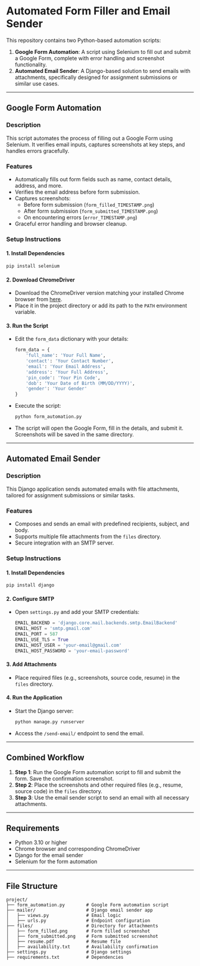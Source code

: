 # Automated Form Filler and Email Sender

This repository contains two Python-based automation scripts:

1. **Google Form Automation**: A script using Selenium to fill out and submit a Google Form, complete with error handling and screenshot functionality.
2. **Automated Email Sender**: A Django-based solution to send emails with attachments, specifically designed for assignment submissions or similar use cases.

---

## **Google Form Automation**

### **Description**
This script automates the process of filling out a Google Form using Selenium. It verifies email inputs, captures screenshots at key steps, and handles errors gracefully.

### **Features**
- Automatically fills out form fields such as name, contact details, address, and more.
- Verifies the email address before form submission.
- Captures screenshots:
  - Before form submission (`form_filled_TIMESTAMP.png`)
  - After form submission (`form_submitted_TIMESTAMP.png`)
  - On encountering errors (`error_TIMESTAMP.png`)
- Graceful error handling and browser cleanup.

### **Setup Instructions**

#### **1. Install Dependencies**
```bash
pip install selenium
```

#### **2. Download ChromeDriver**
- Download the ChromeDriver version matching your installed Chrome browser from [here](https://chromedriver.chromium.org/downloads).
- Place it in the project directory or add its path to the `PATH` environment variable.

#### **3. Run the Script**
- Edit the `form_data` dictionary with your details:
  ```python
  form_data = {
      'full_name': 'Your Full Name',
      'contact': 'Your Contact Number',
      'email': 'Your Email Address',
      'address': 'Your Full Address',
      'pin_code': 'Your Pin Code',
      'dob': 'Your Date of Birth (MM/DD/YYYY)',
      'gender': 'Your Gender'
  }
  ```
- Execute the script:
  ```bash
  python form_automation.py
  ```
- The script will open the Google Form, fill in the details, and submit it. Screenshots will be saved in the same directory.

---

## **Automated Email Sender**

### **Description**
This Django application sends automated emails with file attachments, tailored for assignment submissions or similar tasks.

### **Features**
- Composes and sends an email with predefined recipients, subject, and body.
- Supports multiple file attachments from the `files` directory.
- Secure integration with an SMTP server.

### **Setup Instructions**

#### **1. Install Dependencies**
```bash
pip install django
```

#### **2. Configure SMTP**
- Open `settings.py` and add your SMTP credentials:
  ```python
  EMAIL_BACKEND = 'django.core.mail.backends.smtp.EmailBackend'
  EMAIL_HOST = 'smtp.gmail.com'
  EMAIL_PORT = 587
  EMAIL_USE_TLS = True
  EMAIL_HOST_USER = 'your-email@gmail.com'
  EMAIL_HOST_PASSWORD = 'your-email-password'
  ```

#### **3. Add Attachments**
- Place required files (e.g., screenshots, source code, resume) in the `files` directory.

#### **4. Run the Application**
- Start the Django server:
  ```bash
  python manage.py runserver
  ```
- Access the `/send-email/` endpoint to send the email.

---

## **Combined Workflow**

1. **Step 1**: Run the Google Form automation script to fill and submit the form. Save the confirmation screenshot.
2. **Step 2**: Place the screenshots and other required files (e.g., resume, source code) in the `files` directory.
3. **Step 3**: Use the email sender script to send an email with all necessary attachments.

---

## **Requirements**
- Python 3.10 or higher
- Chrome browser and corresponding ChromeDriver
- Django for the email sender
- Selenium for the form automation

---

## **File Structure**
```
project/
├── form_automation.py        # Google Form automation script
├── mailer/                   # Django email sender app
│   ├── views.py              # Email logic
│   ├── urls.py               # Endpoint configuration
├── files/                    # Directory for attachments
│   ├── form_filled.png       # Form filled screenshot
│   ├── form_submitted.png    # Form submitted screenshot
│   ├── resume.pdf            # Resume file
│   ├── availability.txt      # Availability confirmation
├── settings.py               # Django settings
├── requirements.txt          # Dependencies
```
